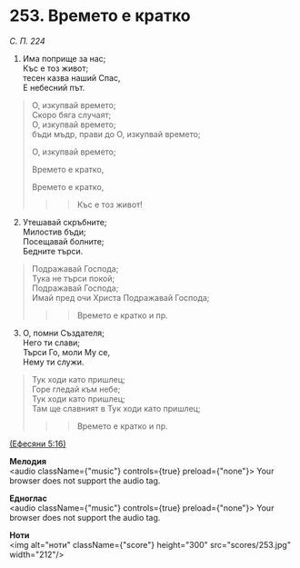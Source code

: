 # 253. Времето е кратко  

*С. П. 224*  

1. Има поприще за нас;  
Къс е тоз живот;  
тесен казва наший Спас,  
Е небесний път.  

> О, изкупвай времето;  
> Скоро бяга случаят;  
> О, изкупвай времето;  
> бъди мъдр, прави до
> О, изкупвай времето;  
> 
> О, изкупвай времето;  
> 
> Времето е кратко,  
> 
> Времето е кратко,  
>> > Къс е тоз живот!  

2. Утешавай скръбните;  
Милостив бъди;  
Посещавай болните;  
Бедните търси.  

> Подражавай Господа;  
> Тука не търси покой;  
> Подражавай Господа;  
> Имай пред очи Христа
> Подражавай Господа;  
>> > Времето е кратко и пр.  

3. О, помни Създателя;  
Него ти слави;  
Търси Го, моли Му се,  
Нему ти служи.  

> Тук ходи като пришлец;  
> Горе гледай към небе;  
> Тук ходи като пришлец;  
> Там ще славният в
> Тук ходи като пришлец;  
>> > Времето е кратко и пр.  

[(Ефесяни 5:16)](http://biblia.bg/index.php?k=56&g=5&s=16)  

__Мелодия__  
<audio className={"music"} controls={true} preload={"none"}><source src="mp3/253.mp3" type="audio/mpeg"/>
Your browser does not support the audio tag.
</audio>  

__Едноглас__  
<audio className={"music"} controls={true} preload={"none"}><source src="transp/253.mp3" type="audio/mpeg"/>
Your browser does not support the audio tag.
</audio>  

__Ноти__  
<img alt="ноти" className={"score"} height="300" src="scores/253.jpg" width="212"/>
